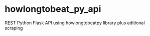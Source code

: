 # howlongtobeat_py_api
REST Python Flask API using howlongtobeatpy library plus aditional scraping  
